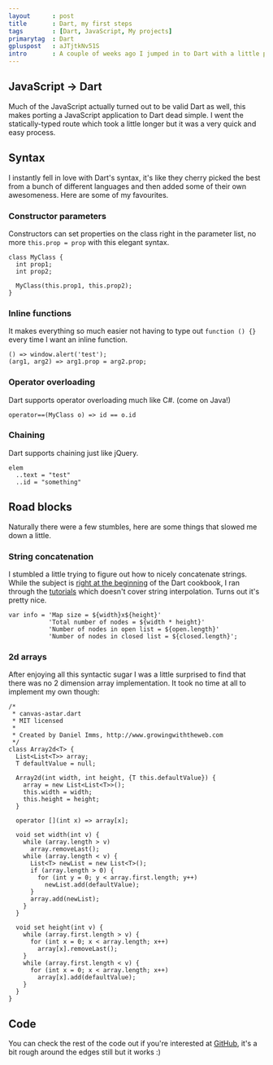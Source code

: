 ```yaml
---
layout      : post
title       : Dart, my first steps
tags        : [Dart, JavaScript, My projects]
primarytag  : Dart
gpluspost   : aJTjtkNv51S
intro       : A couple of weeks ago I jumped in to Dart with a little project to learn the language; to convert my <a href="/p/html5-demo.html">canvas-astar.js</a> project. I'm glad to say that what Google claims is true, since Dart borrows syntax from some common languages, it's very easy for the seasoned developer to learn. It took me around an hour of studying and then an hour of porting to get it in the state that it is.
---
```


## JavaScript &rarr; Dart

Much of the JavaScript actually turned out to be valid Dart as well, this makes porting a JavaScript application to Dart dead simple. I went the statically-typed route which took a little longer but it was a very quick and easy process.

## Syntax

I instantly fell in love with Dart's syntax, it's like they cherry picked the best from a bunch of different languages and then added some of their own awesomeness. Here are some of my favourites.

### Constructor parameters

Constructors can set properties on the class right in the parameter list, no more `this.prop = prop` with this elegant syntax. 

<!--prettify lang=dart-->
    class MyClass {
      int prop1;
      int prop2;

      MyClass(this.prop1, this.prop2);
    }

### Inline functions

It makes everything so much easier not having to type out `function () {}` every time I want an inline function. 

<!--prettify lang=dart-->
    () => window.alert('test');
    (arg1, arg2) => arg1.prop = arg2.prop;

### Operator overloading

Dart supports operator overloading much like C#. (come on Java!)

<!--prettify lang=dart-->
    operator==(MyClass o) => id == o.id

### Chaining

Dart supports chaining just like jQuery.

<!--prettify lang=dart-->
    elem
      ..text = "test"
      ..id = "something"

## Road blocks

Naturally there were a few stumbles, here are some things that slowed me down a little.

### String concatenation

I stumbled a little trying to figure out how to nicely concatenate strings. While the subject is [right at the beginning][2] of the Dart cookbook, I ran through the [tutorials][3] which doesn't cover string interpolation. Turns out it's pretty nice. 

<!--prettify lang=dart-->
    var info = 'Map size = ${width}x${height}'
               'Total number of nodes = ${width * height}'
               'Number of nodes in open list = ${open.length}'
               'Number of nodes in closed list = ${closed.length}';

### 2d arrays

After enjoying all this syntactic sugar I was a little surprised to find that there was no 2 dimension array implementation. It took no time at all to implement my own though:

<!--prettify lang=dart-->
    /* 
     * canvas-astar.dart
     * MIT licensed
     *
     * Created by Daniel Imms, http://www.growingwiththeweb.com
     */
    class Array2d<T> {
      List<List<T>> array;
      T defaultValue = null;
      
      Array2d(int width, int height, {T this.defaultValue}) {
        array = new List<List<T>>();
        this.width = width;
        this.height = height;
      }
      
      operator [](int x) => array[x];
      
      void set width(int v) {
        while (array.length > v)
          array.removeLast();
        while (array.length < v) {
          List<T> newList = new List<T>();
          if (array.length > 0) {
            for (int y = 0; y < array.first.length; y++)
              newList.add(defaultValue);
          }
          array.add(newList);
        }
      }
      
      void set height(int v) {
        while (array.first.length > v) {
          for (int x = 0; x < array.length; x++)
            array[x].removeLast();
        }
        while (array.first.length < v) {
          for (int x = 0; x < array.length; x++)
            array[x].add(defaultValue);
        }
      }
    }

## Code

You can check the rest of the code out if you're interested at [GitHub][4], it's a bit rough around the edges still but it works :)



[2]: http://www.dartlang.org/docs/cookbook/?utm_source=site&utm_medium=footer&utm_campaign=homepage#concatenating-strings
[3]: http://www.dartlang.org/docs/tutorials/
[4]: https://github.com/Tyriar/canvas-astar.dart

